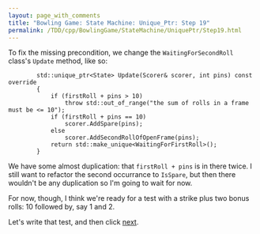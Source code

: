 ```yaml
---
layout: page_with_comments
title: "Bowling Game: State Machine: Unique_Ptr: Step 19"
permalink: /TDD/cpp/BowlingGame/StateMachine/UniquePtr/Step19.html
---
```


To fix the missing precondition, we change the ```WaitingForSecondRoll``` class's ```Update``` method, like so:
```
        std::unique_ptr<State> Update(Scorer& scorer, int pins) const override
        {
            if (firstRoll + pins > 10)
                throw std::out_of_range("the sum of rolls in a frame must be <= 10");
            if (firstRoll + pins == 10)
                scorer.AddSpare(pins);
            else
                scorer.AddSecondRollOfOpenFrame(pins);
            return std::make_unique<WaitingForFirstRoll>();
        }
```

We have some almost duplication: that ```firstRoll + pins``` is in there twice. I still want to refactor the second occurrance to ```IsSpare```, but then there wouldn't be any duplication so I'm going to wait for now.

For now, though, I think we're ready for a test with a strike plus two bonus rolls:  10 followed by, say 1 and 2.

Let's write that test, and then click [next](Step20.html).
